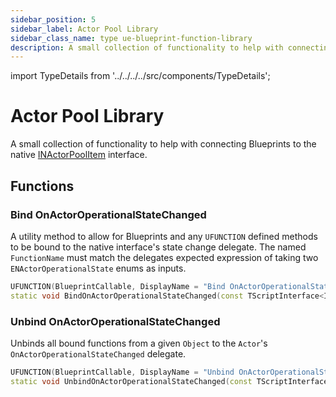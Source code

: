 ```yaml
---
sidebar_position: 5
sidebar_label: Actor Pool Library
sidebar_class_name: type ue-blueprint-function-library
description: A small collection of functionality to help with connecting Blueprints to the native INActorPoolItem interface.
---
```


import TypeDetails from '../../../../src/components/TypeDetails';

# Actor Pool Library

<TypeDetails icon="ue-blueprint-function-library" base="UBlueprintFunctionLibrary" type="UNActorPoolLibrary" typeExtra="" headerFile="NexusActorPools/Public/NActorPoolLibrary.h" />

A small collection of functionality to help with connecting Blueprints to the native [INActorPoolItem](actor-pool-item.md) interface.

## Functions

### Bind OnActorOperationalStateChanged

A utility method to allow for Blueprints and any `UFUNCTION` defined methods to be bound to the native interface's state change delegate. The named `FunctionName` must match the delegates expected expression of taking two `ENActorOperationalState` enums as inputs.

```cpp
UFUNCTION(BlueprintCallable, DisplayName = "Bind OnActorOperationalStateChanged", Category = "NEXUS|Actor Pool")
static void BindOnActorOperationalStateChanged(const TScriptInterface<INActorPoolItem> Actor, UObject* Object, const FName FunctionName)
```


### Unbind OnActorOperationalStateChanged

Unbinds all bound functions from a given `Object` to the `Actor`'s `OnActorOperationalStateChanged` delegate.

```cpp
UFUNCTION(BlueprintCallable, DisplayName = "Unbind OnActorOperationalStateChanged", Category = "NEXUS|Actor Pool")
static void UnbindOnActorOperationalStateChanged(const TScriptInterface<INActorPoolItem> Actor, UObject* Object)
```